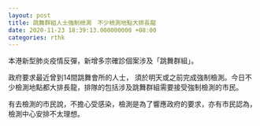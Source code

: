 ```yaml
---
layout: post
title: 跳舞群組人士強制檢測　不少檢測地點大排長龍
date: 2020-11-23 18:39:13.000000000 +08:00
categories: rthk
---
```


本港新型肺炎疫情反彈，新增多宗確診個案涉及「跳舞群組」。

政府要求最近曾到14間跳舞會所的人士， 須於明天或之前完成強制檢測。今日不少檢測地點都大排長龍，排隊的包括涉及跳舞群組需要接受強制檢測的市民。

有去檢測的市民說，不擔心受感染，檢測是為了響應政府的要求，亦有市民認為，檢測中心安排不太理想。
